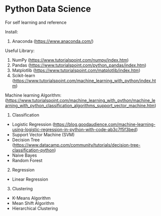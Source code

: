 # Python Data Science
For self learning and reference

Install:
1. Anaconda (https://www.anaconda.com/)

Useful Library:
1. NumPy (https://www.tutorialspoint.com/numpy/index.htm)
2. Pandas (https://www.tutorialspoint.com/python_pandas/index.htm)
3. Matplotlib (https://www.tutorialspoint.com/matplotlib/index.htm)
4. Scikit-learn (https://www.tutorialspoint.com/machine_learning_with_python/index.htm)

Machine learning Algorithm: (https://www.tutorialspoint.com/machine_learning_with_python/machine_learning_with_python_classification_algorithms_support_vector_machine.htm)
1. Classification 
- Logistic Regression (https://blog.goodaudience.com/machine-learning-using-logistic-regression-in-python-with-code-ab3c7f5f3bed)
- Support Vector Machine (SVM)
- Decision Tree (https://www.datacamp.com/community/tutorials/decision-tree-classification-python)
- Naive Bayes
- Random Forest

2. Regression
- Linear Regression

3. Clustering
- K-Means Algorithm
- Mean Shift Algorithm
- Hierarchical Clustering
